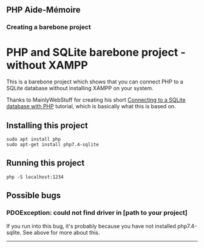 ## PHP Aide-Mémoire

### Creating a barebone project

# PHP and SQLite barebone project - without XAMPP

This is a barebone project which shows that you can connect PHP to a SQLite database without installing XAMPP on your system.

Thanks to MainlyWebStuff for creating his short [Connecting to a SQLite database with PHP](https://www.youtube.com/watch?v=bR3nxnCGqmY) tutorial, which is basically what this is based on.

## Installing this project

    sudo apt install php
    sudo apt-get install php7.4-sqlite

## Running this project

    php -S localhost:1234

## Possible bugs

### PDOException: could not find driver in [path to your project]

If you run into this bug, it's probably because you have not installed php7.4-sqlite. See above for more about this.

___



